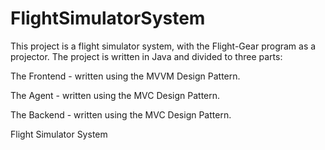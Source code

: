 # FlightSimulatorSystem
This project is a flight simulator system, with the Flight-Gear program as a projector. 
The project is written in Java and divided to three parts:


The Frontend - written using the MVVM Design Pattern.

The Agent - written using the MVC Design Pattern.

The Backend - written using the MVC Design Pattern.


 Flight Simulator System
